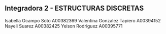 ## Integradora 2 - ESTRUCTURAS DISCRETAS


Isabella Ocampo Soto A00382369
Valentina Gonzalez Tapiero A00394152
Nayeli Suarez A00382425
Yeison Rodriguez A00395771
